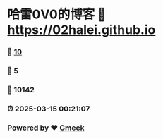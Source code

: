 # 哈雷0V0的博客 :link: https://02halei.github.io 
### :page_facing_up: [10](https://02halei.github.io/tag.html) 
### :speech_balloon: 5 
### :hibiscus: 10142 
### :alarm_clock: 2025-03-15 00:21:07 
### Powered by :heart: [Gmeek](https://github.com/Meekdai/Gmeek)
